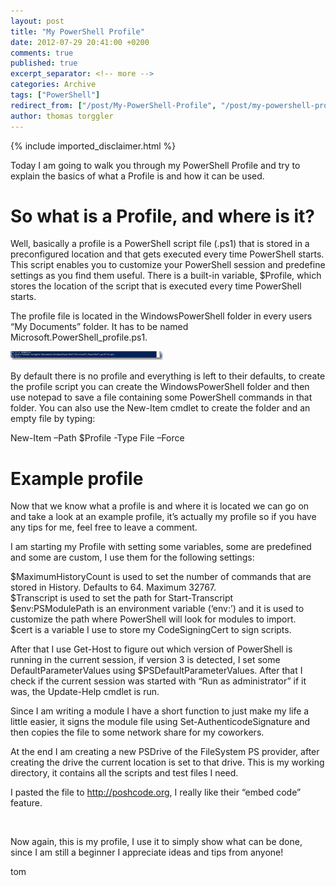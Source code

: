 ```yaml
---
layout: post
title: "My PowerShell Profile"
date: 2012-07-29 20:41:00 +0200
comments: true
published: true
excerpt_separator: <!-- more -->
categories: Archive
tags: ["PowerShell"]
redirect_from: ["/post/My-PowerShell-Profile", "/post/my-powershell-profile"]
author: thomas torggler
---
```

<!-- more -->
{% include imported_disclaimer.html %}
<p>Today I am going to walk you through my PowerShell Profile and try to explain the basics of what a Profile is and how it can be used.</p>  <h1></h1>  <h1>So what is a Profile, and where is it?</h1>  <p>Well, basically a profile is a PowerShell script file (.ps1) that is stored in a preconfigured location and that gets executed every time PowerShell starts. This script enables you to customize your PowerShell session and predefine settings as you find them useful. There is a built-in variable, $Profile, which stores the location of the script that is executed every time PowerShell starts. </p>  <p>The profile file is located in the WindowsPowerShell folder in every users “My Documents” folder. It has to be named Microsoft.PowerShell_profile.ps1.</p>  <p><a href="/assets/image_446.png"><img title="image" style="border-left-width: 0px; border-right-width: 0px; background-image: none; border-bottom-width: 0px; padding-top: 0px; padding-left: 0px; margin: 0px; display: inline; padding-right: 0px; border-top-width: 0px" border="0" alt="image" src="/assets/image_thumb_444.png" width="244" height="14" /></a></p>  <p>By default there is no profile and everything is left to their defaults, to create the profile script you can create the WindowsPowerShell folder and then use notepad to save a file containing some PowerShell commands in that folder. You can also use the New-Item cmdlet to create the folder and an empty file by typing:</p>  <p>New-Item –Path $Profile -Type File –Force </p>  <h1>Example profile</h1>  <p>Now that we know what a profile is and where it is located we can go on and take a look at an example profile, it’s actually my profile so if you have any tips for me, feel free to leave a comment.</p>  <p>I am starting my Profile with setting some variables, some are predefined and some are custom, I use them for the following settings:</p>  <p>$MaximumHistoryCount is used to set the number of commands that are stored in History. Defaults to 64. Maximum 32767.    <br />$Transcript is used to set the path for Start-Transcript     <br />$env:PSModulePath is an environment variable (‘env:’) and it is used to customize the path where PowerShell will look for modules to import.     <br />$cert is a variable I use to store my CodeSigningCert to sign scripts.</p>  <p>After that I use Get-Host to figure out which version of PowerShell is running in the current session, if version 3 is detected, I set some DefaultParameterValues using $PSDefaultParameterValues. After that I check if the current session was started with “Run as administrator” if it was, the Update-Help cmdlet is run.</p>  <p>Since I am writing a module I have a short function to just make my life a little easier, it signs the module file using Set-AuthenticodeSignature and then copies the file to some network share for my coworkers.</p>  <p>At the end I am creating a new PSDrive of the FileSystem PS provider, after creating the drive the current location is set to that drive. This is my working directory, it contains all the scripts and test files I need.</p>  <p>I pasted the file to <a href="http://poshcode.org/3552">http://poshcode.org</a>, I really like their “embed code” feature.</p> <script type="text/javascript" src="http://PoshCode.org/embed/3552"></script>  <p>&#160;</p>  <p>Now again, this is my profile, I use it to simply show what can be done, since I am still a beginner I appreciate ideas and tips from anyone!</p>  <p>tom</p>
